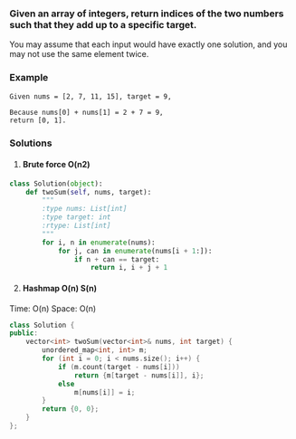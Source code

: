 ### Given an array of integers, return indices of the two numbers such that they add up to a specific target.

You may assume that each input would have exactly one solution, and you may not use the same element twice.

### Example

```
Given nums = [2, 7, 11, 15], target = 9,

Because nums[0] + nums[1] = 2 + 7 = 9,
return [0, 1].
```


### Solutions

1. #### Brute force O(n2)

```python
class Solution(object):
    def twoSum(self, nums, target):
        """
        :type nums: List[int]
        :type target: int
        :rtype: List[int]
        """
        for i, n in enumerate(nums):
            for j, can in enumerate(nums[i + 1:]):
                if n + can == target:
                    return i, i + j + 1
```

2. #### Hashmap O(n) S(n)

Time: O(n)
Space: O(n)

```cpp
class Solution {
public:
    vector<int> twoSum(vector<int>& nums, int target) {
        unordered_map<int, int> m;
        for (int i = 0; i < nums.size(); i++) {
            if (m.count(target - nums[i]))
                return {m[target - nums[i]], i};
            else
                m[nums[i]] = i;
        }
        return {0, 0};
    }
};
```
